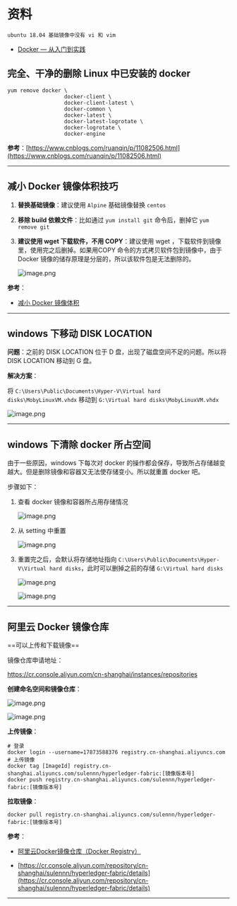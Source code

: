 # 资料

`ubuntu 18.04 基础镜像中没有 vi 和 vim`

- [Docker — 从入门到实践](https://yeasy.gitbooks.io/docker_practice/)

## 完全、干净的删除 Linux 中已安装的 docker

```shell
yum remove docker \
                  docker-client \
                  docker-client-latest \
                  docker-common \
                  docker-latest \
                  docker-latest-logrotate \
                  docker-logrotate \
                  docker-engine
```

**参考**：[https://www.cnblogs.com/ruanqin/p/11082506.html](https://www.cnblogs.com/ruanqin/p/11082506.html)

---

## 减小 Docker 镜像体积技巧

1. **替换基础镜像**：建议使用 `Alpine` 基础镜像替换 `centos`

2. **移除 build 依赖文件**：比如通过 `yum install git` 命令后，删掉它 `yum remove git`

3. **建议使用 wget 下载软件，不用 COPY**：建议使用 wget ，下载软件到镜像里，使用完之后删掉。如果用COPY 命令的方式拷贝软件包到镜像中，由于 Docker 镜像的储存原理是分层的，所以该软件包是无法删除的。

   ![image.png](https://ww1.sinaimg.cn/large/006alGmrgy1gbja131cprj30zt0bhdjc.jpg)

**参考**：

- [减小 Docker 镜像体积](https://hui.lu/reduce-docker-image-size/)

---

## windows 下移动 DISK LOCATION

**问题**：之前的 DISK LOCATION 位于 D 盘，出现了磁盘空间不足的问题。所以将 DISK LOCATION 移动到 G 盘。

**解决方案**：

将 `C:\Users\Public\Documents\Hyper-V\Virtual hard disks\MobyLinuxVM.vhdx` 移动到 `G:\Virtual hard disks\MobyLinuxVM.vhdx`

![image.png](https://ww1.sinaimg.cn/large/006alGmrgy1gbkruttdjrj310e0plwpr.jpg)

---

## windows 下清除 docker 所占空间

由于一些原因，windows 下每次对 docker 的操作都会保存，导致所占存储越变越大。但是删除镜像和容器又无法使存储变小。所以就重置 docker 吧。

步骤如下：

1. 查看 docker 镜像和容器所占用存储情况

    ![image.png](https://ww1.sinaimg.cn/large/006alGmrly1gblrdbq5gqj310l0p7jw1.jpg)

2. 从 setting 中重置

    ![image.png](https://ww1.sinaimg.cn/large/006alGmrly1gblrf1mg91j30zf0o377h.jpg)

3. 重置完之后，会默认将存储地址指向 `C:\Users\Public\Documents\Hyper-V\Virtual hard disks`，此时可以删掉之前的存储 `G:\Virtual hard disks`

    ![image.png](https://ww1.sinaimg.cn/large/006alGmrly1gblri776eaj315e0kv0vn.jpg)

    ![image.png](https://ww1.sinaimg.cn/large/006alGmrly1gblriy77qqj31780jpq57.jpg)

---

## 阿里云 Docker 镜像仓库

==可以上传和下载镜像==

镜像仓库申请地址：

https://cr.console.aliyun.com/cn-shanghai/instances/repositories

**创建命名空间和镜像仓库**：

![image.png](https://ww1.sinaimg.cn/large/006alGmrgy1gbmq3zqviyj30vt0rmgn2.jpg)

![image.png](https://ww1.sinaimg.cn/large/006alGmrgy1gbmq4l7rtdj30w40dh0th.jpg)

**上传镜像**：

```shell
# 登录
docker login --username=17873588376 registry.cn-shanghai.aliyuncs.com
# 上传镜像
docker tag [ImageId] registry.cn-shanghai.aliyuncs.com/sulennn/hyperledger-fabric:[镜像版本号]
docker push registry.cn-shanghai.aliyuncs.com/sulennn/hyperledger-fabric:[镜像版本号]
```

**拉取镜像**：

```shell
docker pull registry.cn-shanghai.aliyuncs.com/sulennn/hyperledger-fabric:[镜像版本号]
```

**参考**：

- [阿里云Docker镜像仓库（Docker Registry）](https://www.cnblogs.com/danielyoung/p/10608677.html)

- [https://cr.console.aliyun.com/repository/cn-shanghai/sulennn/hyperledger-fabric/details](https://cr.console.aliyun.com/repository/cn-shanghai/sulennn/hyperledger-fabric/details)

---
